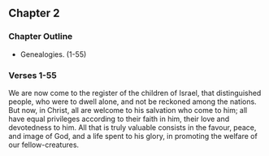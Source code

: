 ## Chapter 2

### Chapter Outline

- Genealogies. (1-55)

### Verses 1-55

We are now come to the register of the children of Israel, that distinguished people, who were to dwell alone, and not be reckoned among the nations. But now, in Christ, all are welcome to his salvation who come to him; all have equal privileges according to their faith in him, their love and devotedness to him. All that is truly valuable consists in the favour, peace, and image of God, and a life spent to his glory, in promoting the welfare of our fellow-creatures.


